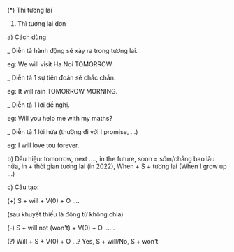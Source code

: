 (*) Thì tương lai

1. Thì tương lai đơn

a) Cách dùng

_ Diễn tả hành động sẽ xảy ra trong tương lai.

eg: We will visit Ha Noi TOMORROW.

_ Diễn tả 1 sự tiên đoán sẽ chắc chắn.

eg: It will rain TOMORROW MORNING.

_ Diễn tả 1 lời đề nghị.

eg: Will you help me with my maths?

_ Diễn tả 1 lời hứa (thường đi với I promise, ...)

eg: I will love tou forever.

b) Dấu hiệu: tomorrow, next ...., in the future, soon = sớm/chẳng bao lâu nữa, in + thời gian tương lai (in 2022), When + S + tương lai (When I grow up ...)

c) Cấu tạo: 

(+) S + will + V(0) + O ....

(sau khuyết thiếu là động từ không chia)

(-) S + will not (won't) + V(0) + O ......

(?) Will + S + V(0) + O ...? Yes, S + will/No, S + won't
